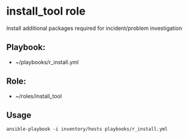 # install_tool role

Install additional packages required for incident/problem investigation

## Playbook:
* ~/playbooks/r_install.yml

## Role:
* ~/roles/install_tool

## Usage
```
ansible-playbook -i inventory/hosts playbooks/r_install.yml
```
